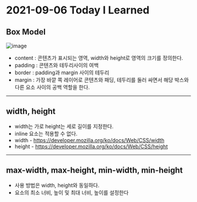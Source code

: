 # 2021-09-06 Today I Learned

## Box Model
![image](https://user-images.githubusercontent.com/58898466/132152099-6478ed96-d4b3-427a-a542-9720259fd88c.png)
* content : 콘텐츠가 표시되는 영역, width와 height로 영역의 크기를 정의한다.
* padding : 콘텐츠와 테두리사이의 여백
* border : padding과 margin 사이의 테두리
* margin : 가장 바깥 쪽 레이어로 콘텐츠와 패딩, 테두리를 둘러 싸면서 해당 박스와 다른 요소 사이의 공백 역할을 한다.
***

## width, height
* width는 가로 height는 세로 길이를 지정한다.
* inline 요소는 적용할 수 없다.
* width - https://developer.mozilla.org/ko/docs/Web/CSS/width
* height - https://developer.mozilla.org/ko/docs/Web/CSS/height
***

## max-width, max-height, min-width, min-height
* 사용 방법은 width, height와 동일하다.
* 요소의 최소 너비, 높이 및 최대 너비, 높이를 설정한다
